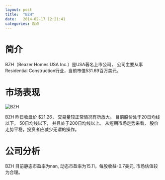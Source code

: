 ```yaml
---
layout: post
title:  "BZH"
date:   2014-02-17 12:21:41
categories: 观点
---
```


# 简介
BZH（Beazer Homes USA Inc.）是USA著名上市公司，
公司主要从事Residential Construction行业，当前市值531.69百万美元。

# 市场表现

![BZH](http://finviz.com/chart.ashx?t=BZH&ty=c&ta=1&p=d&s=l)

BZH 昨日收盘价 $21.26，
交易量较正常情况有所放大。
目前股价处于20日均线以下，
50日均线以下，
并且处于200日均线以上。
从短期市场走势来看，
股价走势平稳，投资者应减少无谓的操作。

# 公司分析
BZH 目前静态市盈率为nan, 动态市盈率为15.11，每股收益-0.7美元,
市场估值较为合理。
